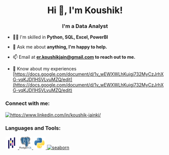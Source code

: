 <h1 align="center">Hi 👋, I'm Koushik!</h1>
<h3 align="center">I'm a Data Analyst</h3>

- 👨‍💻 I'm skilled in **Python, SQL, Excel, PowerBI**

- 💬 Ask me about **anything, I'm happy to help.**

- 📫 Email at **er.koushikjain@gmail.com to reach out to me.**

- 📄 Know about my experiences [https://docs.google.com/document/d/1v_wEWXWLhKujgj732MyCzJrhXG-vqKJDl1HSVLvuMZQ/edit](https://docs.google.com/document/d/1v_wEWXWLhKujgj732MyCzJrhXG-vqKJDl1HSVLvuMZQ/edit)

<h3 align="left">Connect with me:</h3>
<p align="left">
<a href="https://linkedin.com/in/https://www.linkedin.com/in/koushik-jainkj/" target="blank"><img align="center" src="https://raw.githubusercontent.com/rahuldkjain/github-profile-readme-generator/master/src/images/icons/Social/linked-in-alt.svg" alt="https://www.linkedin.com/in/koushik-jainkj/" height="30" width="40" /></a>
</p>

<h3 align="left">Languages and Tools:</h3>
<p align="left"> <a href="https://pandas.pydata.org/" target="_blank" rel="noreferrer"> <img src="https://raw.githubusercontent.com/devicons/devicon/2ae2a900d2f041da66e950e4d48052658d850630/icons/pandas/pandas-original.svg" alt="pandas" width="40" height="40"/> </a> <a href="https://www.postgresql.org" target="_blank" rel="noreferrer"> <img src="https://raw.githubusercontent.com/devicons/devicon/master/icons/postgresql/postgresql-original-wordmark.svg" alt="postgresql" width="40" height="40"/> </a> <a href="https://www.python.org" target="_blank" rel="noreferrer"> <img src="https://raw.githubusercontent.com/devicons/devicon/master/icons/python/python-original.svg" alt="python" width="40" height="40"/> </a> <a href="https://seaborn.pydata.org/" target="_blank" rel="noreferrer"> <img src="https://seaborn.pydata.org/_images/logo-mark-lightbg.svg" alt="seaborn" width="40" height="40"/> </a> </p>
